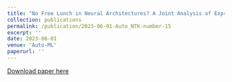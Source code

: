 ```yaml
---
title: "No Free Lunch in Neural Architectures? A Joint Analysis of Expressivity, Convergence, and Generalization."
collection: publications
permalink: /publication/2023-06-01-Auto_NTK-number-15
excerpt: ''
date: 2023-06-01
venue: 'Auto-ML'
paperurl: ''
---
```


[Download paper here]()
